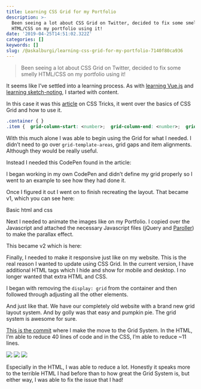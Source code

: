 ```yaml
---
title: Learning CSS Grid for my Portfolio
description: >-
  Been seeing a lot about CSS Grid on Twitter, decided to fix some smelly
  HTML/CSS on my portfolio using it!
date: '2019-04-25T14:51:02.322Z'
categories: []
keywords: []
slug: /@askalburgi/learning-css-grid-for-my-portfolio-7140f80ca936
---
```


> Been seeing a lot about CSS Grid on Twitter, decided to fix some smelly HTML/CSS on my portfolio using it!

It seems like I’ve settled into a learning process. As with [learning Vue.js](https://medium.com/arjunkalburgi/viewing-vue-with-theradlist-8851502ab709) and [learning sketch-noting](https://medium.com/arjunkalburgi/arty-notes-sketch-noting-my-thoughts-e29f142a9eb4), I started with content.

In this case it was this [article](https://css-tricks.com/snippets/css/complete-guide-grid/) on CSS Tricks, it went over the basics of CSS Grid and how to use it.

```css
.container { }
.item {  grid-column-start: <number>;  grid-column-end: <number>;  grid-row-start: <number>;  grid-row-end: <number>; }
```

With this much alone I was able to begin using the Grid for what I needed. I didn’t need to go over `grid-template-areas`, grid gaps and item alignments. Although they would be really useful.

Instead I needed this CodePen found in the article:

I began working in my own CodePen and didn’t define my grid properly so I went to an example to see how they had done it.

Once I figured it out I went on to finish recreating the layout. That became v1, which you can see here:

Basic html and css

Next I needed to animate the images like on my Portfolio. I copied over the Javascript and attached the necessary Javascript files (jQuery and [Paroller](https://tgomilar.github.io/paroller.js/)) to make the parallax effect.

This became v2 which is here:

Finally, I needed to make it responsive just like on my website. This is the real reason I wanted to update using CSS Grid. In the current version, I have additional HTML tags which I hide and show for mobile and desktop. I no longer wanted that extra HTML and CSS.

I began with removing the `display: grid` from the container and then followed through adjusting all the other elements.

And just like that. We have our completely old website with a brand new grid layout system. And by golly was that easy and pumpkin pie. The grid system is awesome for sure.

[This is the commit](https://github.com/askalburgi/askalburgi.github.io/commit/00260e1192b41bc0e772f8c899e5ce8bae3d4ef2) where I make the move to the Grid System. In the HTML, I’m able to reduce 40 lines of code and in the CSS, I’m able to reduce ~11 lines.

![](https://cdn-images-1.medium.com/max/400/1*ErpqfbqYAI0nxy1UXajRcQ.png)
![](https://cdn-images-1.medium.com/max/400/1*3g_xFvG3AO3u9fvzr7PGGQ.png)
![](https://cdn-images-1.medium.com/max/400/1*tT72BY7voH4t1u4L1uOIww.png)

Especially in the HTML, I was able to reduce a lot. Honestly it speaks more to the terrible HTML I had before than to how great the Grid System is, but either way, I was able to fix the issue that I had!

